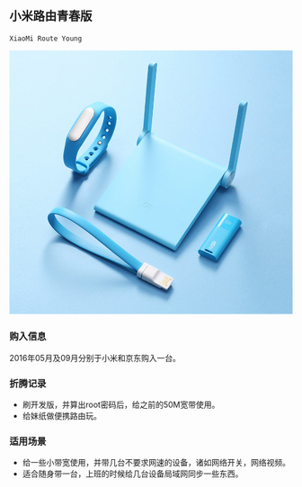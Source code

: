 ## 小米路由青春版

    XiaoMi Route Young

![XiaoMi Route Young](./assets/device/xiaomi-route-young.png)

### 购入信息

2016年05月及09月分别于小米和京东购入一台。

### 折腾记录

- 刷开发版，并算出root密码后，给之前的50M宽带使用。
- 给妹纸做便携路由玩。

### 适用场景

- 给一些小带宽使用，并带几台不要求网速的设备，诸如网络开关，网络视频。
- 适合随身带一台，上班的时候给几台设备局域网同步一些东西。


